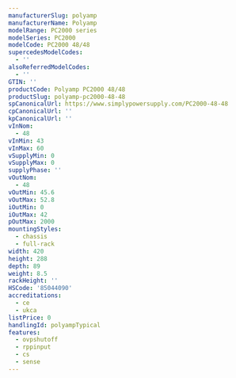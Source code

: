 ```yaml
---
manufacturerSlug: polyamp
manufacturerName: Polyamp
modelRange: PC2000 series
modelSeries: PC2000
modelCode: PC2000 48/48
supercedesModelCodes:
  - ''
alsoReferredModelCodes:
  - ''
GTIN: ''
productCode: Polyamp PC2000 48/48
productSlug: polyamp-pc2000-48-48
spCanonicalUrl: https://www.simplypowersupply.com/PC2000-48-48
cpCanonicalUrl: ''
kpCanonicalUrl: ''
vInNom:
  - 48
vInMin: 43
vInMax: 60
vSupplyMin: 0
vSupplyMax: 0
supplyPhase: ''
vOutNom:
  - 48
vOutMin: 45.6
vOutMax: 52.8
iOutMin: 0
iOutMax: 42
pOutMax: 2000
mountingStyles:
  - chassis
  - full-rack
width: 420
height: 288
depth: 89
weight: 8.5
rackHeight: ''
HSCode: '85044090'
accreditations:
  - ce
  - ukca
listPrice: 0
handlingId: polyampTypical
features:
  - ovpshutoff
  - rppinput
  - cs
  - sense
---
```

